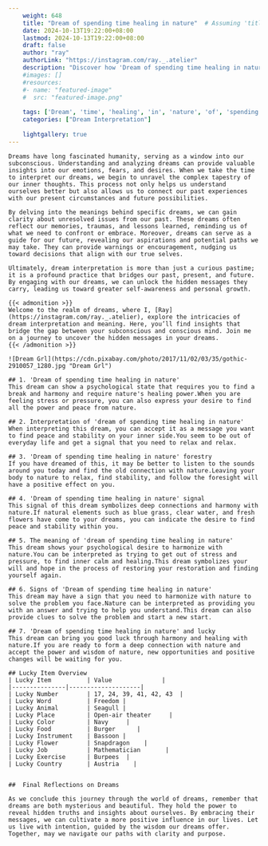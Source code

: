 ```yaml
---
    weight: 648
    title: "Dream of spending time healing in nature"  # Assuming 'title' column exists
    date: 2024-10-13T19:22:00+08:00
    lastmod: 2024-10-13T19:22:00+08:00
    draft: false
    author: "ray"
    authorLink: "https://instagram.com/ray._.atelier"
    description: "Discover how 'Dream of spending time healing in nature' can interpret your future and uncover its significant meanings in your life."
    #images: []
    #resources:
    #- name: "featured-image"
    #  src: "featured-image.png"
    
    tags: ['Dream', 'time', 'healing', 'in', 'nature', 'of', 'spending']
    categories: ["Dream Interpretation"]
    
    lightgallery: true
---
```

    
    Dreams have long fascinated humanity, serving as a window into our subconscious. Understanding and analyzing dreams can provide valuable insights into our emotions, fears, and desires. When we take the time to interpret our dreams, we begin to unravel the complex tapestry of our inner thoughts. This process not only helps us understand ourselves better but also allows us to connect our past experiences with our present circumstances and future possibilities.
    
    By delving into the meanings behind specific dreams, we can gain clarity about unresolved issues from our past. These dreams often reflect our memories, traumas, and lessons learned, reminding us of what we need to confront or embrace. Moreover, dreams can serve as a guide for our future, revealing our aspirations and potential paths we may take. They can provide warnings or encouragement, nudging us toward decisions that align with our true selves.
    
    Ultimately, dream interpretation is more than just a curious pastime; it is a profound practice that bridges our past, present, and future. By engaging with our dreams, we can unlock the hidden messages they carry, leading us toward greater self-awareness and personal growth.
    
    {{< admonition >}}
    Welcome to the realm of dreams, where I, [Ray](https://instagram.com/ray._.atelier), explore the intricacies of dream interpretation and meaning. Here, you’ll find insights that bridge the gap between your subconscious and conscious mind. Join me on a journey to uncover the hidden messages in your dreams.
    {{< /admonition >}}
    
    ![Dream Grl](https://cdn.pixabay.com/photo/2017/11/02/03/35/gothic-2910057_1280.jpg "Dream Grl")
    
    ## 1. 'Dream of spending time healing in nature'
    This dream can show a psychological state that requires you to find a break and harmony and require nature's healing power.When you are feeling stress or pressure, you can also express your desire to find all the power and peace from nature.
    
    ## 2. Interpretation of 'dream of spending time healing in nature'
    When interpreting this dream, you can accept it as a message you want to find peace and stability on your inner side.You seem to be out of everyday life and get a signal that you need to relax and relax.
    
    ## 3. 'Dream of spending time healing in nature' forestry
    If you have dreamed of this, it may be better to listen to the sounds around you today and find the old connection with nature.Leaving your body to nature to relax, find stability, and follow the foresight will have a positive effect on you.
    
    ## 4. 'Dream of spending time healing in nature' signal
    This signal of this dream symbolizes deep connections and harmony with nature.If natural elements such as blue grass, clear water, and fresh flowers have come to your dreams, you can indicate the desire to find peace and stability within you.
    
    ## 5. The meaning of 'dream of spending time healing in nature'
    This dream shows your psychological desire to harmonize with nature.You can be interpreted as trying to get out of stress and pressure, to find inner calm and healing.This dream symbolizes your will and hope in the process of restoring your restoration and finding yourself again.
    
    ## 6. Signs of 'Dream of spending time healing in nature'
    This dream may have a sign that you need to harmonize with nature to solve the problem you face.Nature can be interpreted as providing you with an answer and trying to help you understand.This dream can also provide clues to solve the problem and start a new start.
    
    ## 7. 'Dream of spending time healing in nature' and lucky
    This dream can bring you good luck through harmony and healing with nature.If you are ready to form a deep connection with nature and accept the power and wisdom of nature, new opportunities and positive changes will be waiting for you.
    
    ## Lucky Item Overview
    | Lucky Item          | Value              |
    |---------------|--------------------|
    | Lucky Number        | 17, 24, 39, 41, 42, 43  |
    | Lucky Word          | Freedom |
    | Lucky Animal        | Seagull |
    | Lucky Place         | Open-air theater     |
    | Lucky Color         | Navy     |
    | Lucky Food          | Burger      |
    | Lucky Instrument    | Bassoon |
    | Lucky Flower        | Snapdragon    |
    | Lucky Job           | Mathematician       |
    | Lucky Exercise      | Burpees  |
    | Lucky Country       | Austria    |
    
    
    ##  Final Reflections on Dreams
    
    As we conclude this journey through the world of dreams, remember that dreams are both mysterious and beautiful. They hold the power to reveal hidden truths and insights about ourselves. By embracing their messages, we can cultivate a more positive influence in our lives. Let us live with intention, guided by the wisdom our dreams offer. Together, may we navigate our paths with clarity and purpose.
    